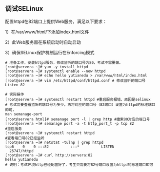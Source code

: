 ## **调试SELinux**

配置httpd在82端口上提供Web服务，满足以下要求：

1）在/var/www/html/下添加index.html文件

2）此Web服务器在系统启动时自动启动

3）确保SELinux保护机制运行在Enforcing模式

```
# 准备工作，安装httpd服务，修改监听的端口号为80，考试不需要做。
[root@servera ~]# yum -y install httpd
[root@servera ~]# systemctl enable --now httpd
[root@servera ~]# echo hello yutianedu > /var/www/html/index.html
[root@servera ~]# vim /etc/httpd/conf/httpd.conf # 修改监听的端口号
Listen 82

# 实际操作
[root@servera ~]# systemctl restart httpd #重启服务报错，原因是selinux
# 考试需要查看监听的端口号为多少，再将对应的端口号（82端口）设置为httpd的标准端口即可，
man semanage-port
[root@servera html]# semanage port -l | grep http #搜索80对应的端口号
[root@servera ~]# semanage port -a -t http_port_t -p tcp 82
#重启服务
[root@servera ~]# systemctl restart httpd
#查看端口号82已经监听
[root@servera ~]# netstat -tulnp | grep httpd
tcp6    0    0 :::82          :::*          LISTEN 
  25747/httpd
[root@servera ~]# curl http://servera:82
hello yutianedu
# 说明：考试环境http已经配置好了，考生只需要将82号端口设置为httpd的标准端口即可
```